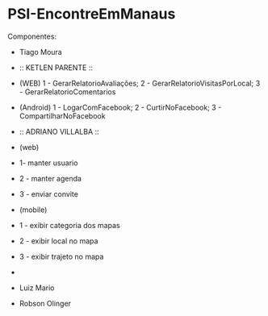 # PSI-EncontreEmManaus

Componentes:

* Tiago Moura 


* :: KETLEN PARENTE ::
* (WEB)  1 - GerarRelatorioAvaliações;  2 - GerarRelatorioVisitasPorLocal;  3 - GerarRelatorioComentarios
* (Android)  1 - LogarComFacebook; 2 - CurtirNoFacebook; 3 - CompartilharNoFacebook

* :: ADRIANO VILLALBA :: 
* (web) 
* 1- manter usuario 
* 2 - manter agenda 
* 3 - enviar convite  
* (mobile) 
* 1 - exibir categoria dos mapas 
* 2 - exibir local no mapa 
* 3 - exibir trajeto no mapa
* 
* Luiz Mario 
* Robson Olinger
